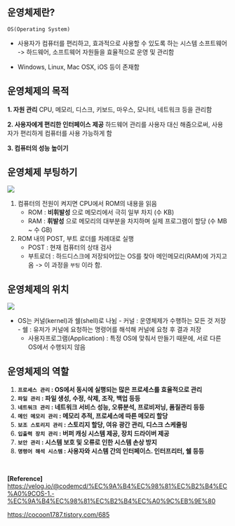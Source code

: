 ## 운영체제란?

`OS(Operating System)`

- 사용자가 컴퓨터를 편리하고, 효과적으로 사용할 수 있도록 하는 시스템 소프트웨어
-> 하드웨어, 소프트웨어 자원들을 효율적으로 운영 및 관리함 

- Windows, Linux, Mac OSX, iOS 등이 존재함

## 운영체제의 목적
**1. 자원 관리**
	CPU, 메모리, 디스크, 키보드, 마우스, 모니터, 네트워크 등을 관리함 
	
**2. 사용자에게 편리한 인터페이스 제공** 
	하드웨어 관리를 사용자 대신 해줌으로써, 사용자가 편리하게 컴퓨터를 사용 가능하게 함 
	
**3. 컴퓨터의 성능 높이기**



## 운영체제 부팅하기 
![](https://user-images.githubusercontent.com/34755287/53879648-5b041180-4052-11e9-9642-6bf80de33a3e.png)
1. 컴퓨터의 전원이 켜지면 CPU에서 ROM의 내용을 읽음
	-  ROM :  **비휘발성**  으로 메모리에서 극히 일부 차지 (수 KB)
   -   RAM :  **휘발성**  으로 메모리의 대부분을 차지하며 실제 프로그램이 할당 (수 MB ~ 수 GB)
2. ROM 내의 POST, 부트 로더를 차례대로 실행
	- POST : 현재 컴퓨터의 상태 검사
	- 부트로더 : 하드디스크에 저장되어있는 OS를 찾아 메인메모리(RAM)에 가지고 옴
   -> 이 과정을 `부팅` 이라 함. 


## 운영체제의 위치
![](https://user-images.githubusercontent.com/34755287/53879651-5b041180-4052-11e9-9b04-065091bd3199.png)

- OS는 커널(kernel)과 쉘(shell)로 나뉨
		- 커널 : 운영체제가 수행하는 모든 것 저장
		- 쉘 : 유저가 커널에 요청하는 명령어를 해석해 커널에 요청 후 결과 저장 
	- 사용자프로그램(Application) : 특정 OS에 맞춰서 만들기 때문에, 서로 다른 OS에서 수행되지 않음 


## 운영체제의 역할
1.  **`프로세스 관리` : OS에서 동시에 실행되는 많은 프로세스를 효율적으로 관리**
2.  **`파일 관리` : 파일 생성, 수정, 삭제, 조작, 백업 등등**
3.  **`네트워크 관리` : 네트워크 서비스 성능, 오류분석, 프로비저닝, 품질관리 등등**
4.  **`메인 메모리 관리` : 메모리 추적, 프로세스에 따른 메모리 할당**
5.  **`보조 스토리지 관리` : 스토리지 할당, 여유 광간 관리, 디스크 스케줄링**
6.  **`입출력 장치 관리` : 버퍼 캐싱 시스템 제공, 장치 드라이버 제공**
7.  **`보안 관리` : 시스템 보호 및 오류로 인한 시스템 손상 방지**
8.  **`명령어 해석 시스템` : 사용자와 시스템 간의 인터페이스. 인터프리터, 쉘 등등**


<br>

**[Reference]**
https://velog.io/@codemcd/%EC%9A%B4%EC%98%81%EC%B2%B4%EC%A0%9COS-1.-%EC%9A%B4%EC%98%81%EC%B2%B4%EC%A0%9C%EB%9E%80

https://cocoon1787.tistory.com/685